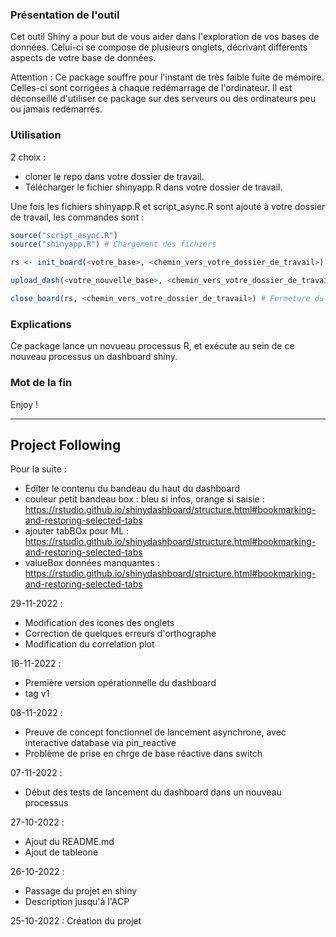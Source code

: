### Présentation de l'outil
Cet outil Shiny a pour but de vous aider dans l'exploration de vos bases de données. Celui-ci se compose de plusieurs onglets, décrivant différents aspects de votre base de données.

Attention : Ce package souffre pour l'instant de très faible fuite de mémoire. Celles-ci sont corrigées à chaque redémarrage de l'ordinateur.
Il est déconseillé d'utiliser ce package sur des serveurs ou des ordinateurs peu ou jamais redémarrés.

### Utilisation
2 choix :
- cloner le repo dans votre dossier de travail. 
- Télécharger le fichier shinyapp.R dans votre dossier de travail. 

Une fois les fichiers shinyapp.R et script_async.R sont ajouté à votre dossier de travail, les commandes sont : 
```r
source("script_async.R")
source("shinyapp.R") # Chargement des fichiers

rs <- init_board(<votre_base>, <chemin_vers_votre_dossier_de_travail>)

upload_dash(<votre_nouvelle_base>, <chemin_vers_votre_dossier_de_travail>)

close_board(rs, <chemin_vers_votre_dossier_de_travail>) # Fermeture du dashboard et suppression des fichiers temporaires
```

### Explications
Ce package lance un novueau processus R, et exécute au sein de ce nouveau processus un dashboard shiny.

### Mot de la fin
Enjoy !

-----------------------------------------------------------------------------------
## Project Following

Pour la suite : 
- Editer le contenu du bandeau du haut du dashboard
- couleur petit bandeau box : bleu si infos, orange si saisie : https://rstudio.github.io/shinydashboard/structure.html#bookmarking-and-restoring-selected-tabs
- ajouter tabBOx pour ML : https://rstudio.github.io/shinydashboard/structure.html#bookmarking-and-restoring-selected-tabs
- valueBox données manquantes : https://rstudio.github.io/shinydashboard/structure.html#bookmarking-and-restoring-selected-tabs

29-11-2022 : 
- Modification des icones des onglets
- Correction de quelques erreurs d'orthographe
- Modification du correlation plot

16-11-2022 : 
- Première version opérationnelle du dashboard
- tag v1

08-11-2022 : 
- Preuve de concept fonctionnel de lancement asynchrone, avec interactive database via pin_reactive
- Problème de prise en chrge de base réactive dans switch

07-11-2022 : 
- Début des tests de lancement du dashboard dans un nouveau processus

27-10-2022 : 
- Ajout du README.md
- Ajout de tableone

26-10-2022 : 
- Passage du projet en shiny
- Description jusqu'à l'ACP

25-10-2022 : Création du projet




